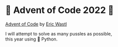 # :christmas_tree: Advent of Code 2022 :christmas_tree:
[Advent of Code](https://adventofcode.com/2022) by [Eric Wastl](http://was.tl)

I will attempt to solve as many pussles as possible,  
this year using :snake: Python.
